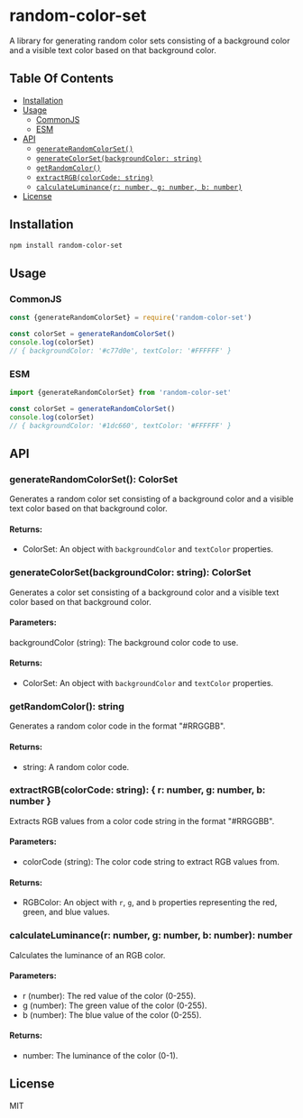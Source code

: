 # random-color-set

A library for generating random color sets consisting of a background color and a visible text color based on that
background color.

## Table Of Contents

- [Installation](#installation)
- [Usage](#usage)
    - [CommonJS](#commonjs)
    - [ESM](#esm)
- [API](#api)
    - [`generateRandomColorSet()`](#generaterandomcolorset-colorset)
    - [`generateColorSet(backgroundColor: string)`](#generatecolorsetbackgroundcolor-string-colorset)
    - [`getRandomColor()`](#getrandomcolor-string)
    - [`extractRGB(colorCode: string)`](#extractrgbcolorcode-string--rgbcolor)
    - [`calculateLuminance(r: number, g: number, b: number)`](#calculateluminancer-number-g-number-b-number--number)
- [License](#license)

## Installation

```bash
npm install random-color-set
```

## Usage

### CommonJS

```javascript
const {generateRandomColorSet} = require('random-color-set')

const colorSet = generateRandomColorSet()
console.log(colorSet)
// { backgroundColor: '#c77d0e', textColor: '#FFFFFF' }
```

### ESM

```javascript
import {generateRandomColorSet} from 'random-color-set'

const colorSet = generateRandomColorSet()
console.log(colorSet)
// { backgroundColor: '#1dc660', textColor: '#FFFFFF' }
```

## API

### generateRandomColorSet(): ColorSet

Generates a random color set consisting of a background color and a visible text color based on that background color.

#### Returns:

- ColorSet: An object with `backgroundColor` and `textColor` properties.

### generateColorSet(backgroundColor: string): ColorSet

Generates a color set consisting of a background color and a visible text color based on that background color.

#### Parameters:

backgroundColor (string): The background color code to use.

#### Returns:

- ColorSet: An object with `backgroundColor` and `textColor` properties.

### getRandomColor(): string

Generates a random color code in the format "#RRGGBB".

#### Returns:

- string: A random color code.

### extractRGB(colorCode: string): { r: number, g: number, b: number }

Extracts RGB values from a color code string in the format "#RRGGBB".

#### Parameters:

- colorCode (string): The color code string to extract RGB values from.

#### Returns:

- RGBColor: An object with `r`, `g`, and `b` properties representing the red, green, and blue values.

### calculateLuminance(r: number, g: number, b: number): number

Calculates the luminance of an RGB color.

#### Parameters:

- r (number): The red value of the color (0-255).
- g (number): The green value of the color (0-255).
- b (number): The blue value of the color (0-255).

#### Returns:

- number: The luminance of the color (0-1).

## License

MIT

